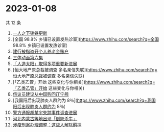 # 2023-01-08

共 12 条

<!-- BEGIN -->
<!-- 最后更新时间 Sun Jan 08 2023 14:09:31 GMT+0800 (China Standard Time) -->

1. [一人之下锈铁更新](https://www.zhihu.com/search?q=一人之下锈铁更新)
1. [全国 98.8% 乡镇已设置发热诊室](https://www.zhihu.com/search?q=全国 98.8%
   乡镇已设置发热诊室)
1. [建行被指盗开个人养老金账户](https://www.zhihu.com/search?q=建行被指盗开个人养老金账户)
1. [三体动画第六集](https://www.zhihu.com/search?q=三体动画第六集)
1. [「人造太阳」取得多项重要新进展](https://www.zhihu.com/search?q=「人造太阳」取得多项重要新进展)
1. [恒大地产原总裁被调查
   多名亲信失联](https://www.zhihu.com/search?q=恒大地产原总裁被调查
   多名亲信失联)
1. [「乙类乙管」开始
   这些变化与你相关](https://www.zhihu.com/search?q=「乙类乙管」开始
   这些变化与你相关)
1. [俄议员建议从中国购回辽宁舰](https://www.zhihu.com/search?q=俄议员建议从中国购回辽宁舰)
1. [我国阳后出现肺炎人群约为
   8％](https://www.zhihu.com/search?q=我国阳后出现肺炎人群约为 8％)
1. [警方通报胡某宇失踪事件调查进展](https://www.zhihu.com/search?q=警方通报胡某宇失踪事件调查进展)
1. [河北内蒙古等地出现「倒奶杀牛」](https://www.zhihu.com/search?q=河北内蒙古等地出现「倒奶杀牛」)
1. [涉疫刑案办理调整：这些人解除羁押](https://www.zhihu.com/search?q=涉疫刑案办理调整：这些人解除羁押)

<!-- END -->
